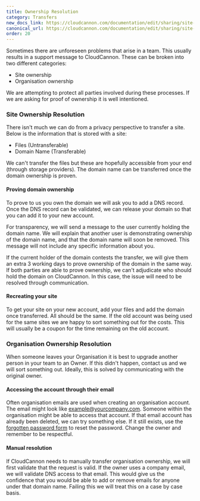 ```yaml
---
title: Ownership Resolution
category: Transfers
new_docs_link: https://cloudcannon.com/documentation/edit/sharing/site-transfers/#site-ownership-resolution
canonical_url: https://cloudcannon.com/documentation/edit/sharing/site-transfers/#site-ownership-resolution
order: 20
---
```


Sometimes there are unforeseen problems that arise in a team. This usually results in a support message to CloudCannon. These can be broken into two different categories:

* Site ownership
* Organisation ownership

We are attempting to protect all parties involved during these processes. If we are asking for proof of ownership it is well intentioned.

### Site Ownership Resolution

There isn't much we can do from a privacy perspective to transfer a site. Below is the information that is stored with a site:

* Files (Untransferable)
* Domain Name (Transferable)

We can't transfer the files but these are hopefully accessible from your end (through storage providers). The domain name can be transferred once the domain ownership is proven.

#### Proving domain ownership

To prove to us you own the domain we will ask you to add a DNS record. Once the DNS record can be validated, we can release your domain so that you can add it to your new account.

For transparency, we will send a message to the user currently holding the domain name. We will explain that another user is demonstrating ownership of the domain name, and that the domain name will soon be removed. This message will not include any specific information about you.

If the current holder of the domain contests the transfer, we will give them an extra 3 working days to prove ownership of the domain in the same way. If both parties are able to prove ownership, we can't adjudicate who should hold the domain on CloudCannon. In this case, the issue will need to be resolved through communication.

#### Recreating your site

To get your site on your new account, add your files and add the domain once transferred. All should be the same. If the old account was being used for the same sites we are happy to sort something out for the costs. This will usually be a coupon for the time remaining on the old account.

### Organisation Ownership Resolution

When someone leaves your Organisation it is best to upgrade another person in your team to an Owner. If this didn't happen, contact us and we will sort something out. Ideally, this is solved by communicating with the original owner.

#### Accessing the account through their email

Often organisation emails are used when creating an organisation account. The email might look like example@yourcompany.com. Someone within the organisation might be able to access that account. If that email account has already been deleted, we can try something else. If it still exists, use the [forgotten password form](https://app.cloudcannon.com/users/password/new) to reset the password. Change the owner and remember to be respectful.

#### Manual resolution

If CloudCannon needs to manually transfer organisation ownership, we will first validate that the request is valid. If the owner uses a company email, we will validate DNS access to that email. This would give us the confidence that you would be able to add or remove emails for anyone under that domain name. Failing this we will treat this on a case by case basis.
